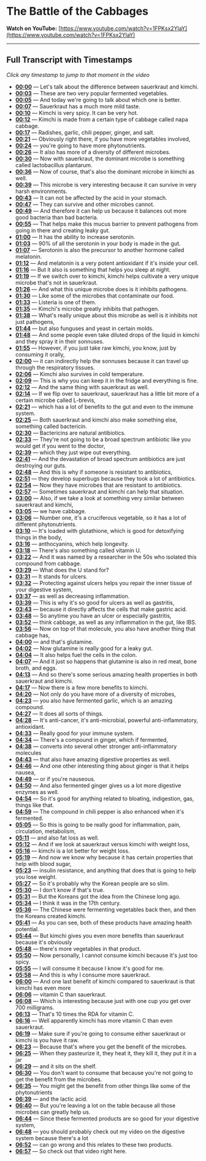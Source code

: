# The Battle of the Cabbages

**Watch on YouTube:** [https://www.youtube.com/watch?v=1FPKsx2YlaY](https://www.youtube.com/watch?v=1FPKsx2YlaY)

---

## Full Transcript with Timestamps

*Click any timestamp to jump to that moment in the video*

- **[00:00](https://www.youtube.com/watch?v=1FPKsx2YlaY&t=0s)** — Let's talk about the difference between sauerkraut and kimchi.
- **[00:03](https://www.youtube.com/watch?v=1FPKsx2YlaY&t=3s)** — These are two very popular fermented vegetables.
- **[00:05](https://www.youtube.com/watch?v=1FPKsx2YlaY&t=5s)** — And today we're going to talk about which one is better.
- **[00:07](https://www.youtube.com/watch?v=1FPKsx2YlaY&t=7s)** — Sauerkraut has a much more mild taste.
- **[00:10](https://www.youtube.com/watch?v=1FPKsx2YlaY&t=10s)** — Kimchi is very spicy. It can be very hot.
- **[00:12](https://www.youtube.com/watch?v=1FPKsx2YlaY&t=12s)** — Kimchi is made from a certain type of cabbage called napa cabbage.
- **[00:17](https://www.youtube.com/watch?v=1FPKsx2YlaY&t=17s)** — Radishes, garlic, chili pepper, ginger, and salt.
- **[00:21](https://www.youtube.com/watch?v=1FPKsx2YlaY&t=21s)** — Obviously right there, if you have more vegetables involved,
- **[00:24](https://www.youtube.com/watch?v=1FPKsx2YlaY&t=24s)** — you're going to have more phytonutrients.
- **[00:26](https://www.youtube.com/watch?v=1FPKsx2YlaY&t=26s)** — It also has more of a diversity of different microbes.
- **[00:30](https://www.youtube.com/watch?v=1FPKsx2YlaY&t=30s)** — Now with sauerkraut, the dominant microbe is something called lactobacillus plantarum.
- **[00:36](https://www.youtube.com/watch?v=1FPKsx2YlaY&t=36s)** — Now of course, that's also the dominant microbe in kimchi as well.
- **[00:39](https://www.youtube.com/watch?v=1FPKsx2YlaY&t=39s)** — This microbe is very interesting because it can survive in very harsh environments.
- **[00:43](https://www.youtube.com/watch?v=1FPKsx2YlaY&t=43s)** — It can not be affected by the acid in your stomach.
- **[00:47](https://www.youtube.com/watch?v=1FPKsx2YlaY&t=47s)** — They can survive and other microbes cannot.
- **[00:49](https://www.youtube.com/watch?v=1FPKsx2YlaY&t=49s)** — And therefore it can help us because it balances out more good bacteria than bad bacteria.
- **[00:55](https://www.youtube.com/watch?v=1FPKsx2YlaY&t=55s)** — That helps make this mucus barrier to prevent pathogens from going in there and creating leaky gut.
- **[01:00](https://www.youtube.com/watch?v=1FPKsx2YlaY&t=60s)** — It has the ability to increase serotonin.
- **[01:03](https://www.youtube.com/watch?v=1FPKsx2YlaY&t=63s)** — 90% of all the serotonin in your body is made in the gut.
- **[01:07](https://www.youtube.com/watch?v=1FPKsx2YlaY&t=67s)** — Serotonin is also the precursor to another hormone called melatonin.
- **[01:12](https://www.youtube.com/watch?v=1FPKsx2YlaY&t=72s)** — And melatonin is a very potent antioxidant if it's inside your cell.
- **[01:16](https://www.youtube.com/watch?v=1FPKsx2YlaY&t=76s)** — But it also is something that helps you sleep at night.
- **[01:19](https://www.youtube.com/watch?v=1FPKsx2YlaY&t=79s)** — If we switch over to kimchi, kimchi helps cultivate a very unique microbe that's not in sauerkraut.
- **[01:26](https://www.youtube.com/watch?v=1FPKsx2YlaY&t=86s)** — And what this unique microbe does is it inhibits pathogens.
- **[01:30](https://www.youtube.com/watch?v=1FPKsx2YlaY&t=90s)** — Like some of the microbes that contaminate our food.
- **[01:33](https://www.youtube.com/watch?v=1FPKsx2YlaY&t=93s)** — Listeria is one of them.
- **[01:35](https://www.youtube.com/watch?v=1FPKsx2YlaY&t=95s)** — Kimchi's microbe greatly inhibits that pathogen.
- **[01:38](https://www.youtube.com/watch?v=1FPKsx2YlaY&t=98s)** — What's really unique about this microbe as well is it inhibits not just pathogens,
- **[01:44](https://www.youtube.com/watch?v=1FPKsx2YlaY&t=104s)** — but also funguses and yeast in certain molds.
- **[01:48](https://www.youtube.com/watch?v=1FPKsx2YlaY&t=108s)** — And some people even take diluted drops of the liquid in kimchi and they spray it in their sonnuses.
- **[01:55](https://www.youtube.com/watch?v=1FPKsx2YlaY&t=115s)** — However, if you just take raw kimchi, you know, just by consuming it orally,
- **[02:00](https://www.youtube.com/watch?v=1FPKsx2YlaY&t=120s)** — it can indirectly help the sonnuses because it can travel up through the respiratory tissues.
- **[02:06](https://www.youtube.com/watch?v=1FPKsx2YlaY&t=126s)** — Kimchi also survives in cold temperature.
- **[02:09](https://www.youtube.com/watch?v=1FPKsx2YlaY&t=129s)** — This is why you can keep it in the fridge and everything is fine.
- **[02:12](https://www.youtube.com/watch?v=1FPKsx2YlaY&t=132s)** — And the same thing with sauerkraut as well.
- **[02:14](https://www.youtube.com/watch?v=1FPKsx2YlaY&t=134s)** — If we flip over to sauerkraut, sauerkraut has a little bit more of a certain microbe called L-brevis,
- **[02:21](https://www.youtube.com/watch?v=1FPKsx2YlaY&t=141s)** — which has a lot of benefits to the gut and even to the immune system.
- **[02:25](https://www.youtube.com/watch?v=1FPKsx2YlaY&t=145s)** — Both sauerkraut and kimchi also make something else, something called bactericin.
- **[02:30](https://www.youtube.com/watch?v=1FPKsx2YlaY&t=150s)** — Bactericins are natural antibiotics.
- **[02:33](https://www.youtube.com/watch?v=1FPKsx2YlaY&t=153s)** — They're not going to be a broad spectrum antibiotic like you would get if you went to the doctor,
- **[02:39](https://www.youtube.com/watch?v=1FPKsx2YlaY&t=159s)** — which they just wipe out everything.
- **[02:41](https://www.youtube.com/watch?v=1FPKsx2YlaY&t=161s)** — And the devastation of broad spectrum antibiotics are just destroying our guts.
- **[02:48](https://www.youtube.com/watch?v=1FPKsx2YlaY&t=168s)** — And this is why if someone is resistant to antibiotics,
- **[02:51](https://www.youtube.com/watch?v=1FPKsx2YlaY&t=171s)** — they develop superbugs because they took a lot of antibiotics.
- **[02:54](https://www.youtube.com/watch?v=1FPKsx2YlaY&t=174s)** — Now they have microbes that are resistant to antibiotics.
- **[02:57](https://www.youtube.com/watch?v=1FPKsx2YlaY&t=177s)** — Sometimes sauerkraut and kimchi can help that situation.
- **[03:00](https://www.youtube.com/watch?v=1FPKsx2YlaY&t=180s)** — Also, if we take a look at something very similar between sauerkraut and kimchi,
- **[03:05](https://www.youtube.com/watch?v=1FPKsx2YlaY&t=185s)** — we have cabbage.
- **[03:06](https://www.youtube.com/watch?v=1FPKsx2YlaY&t=186s)** — Number one, it's a cruciferous vegetable, so it has a lot of different phytonutrients.
- **[03:10](https://www.youtube.com/watch?v=1FPKsx2YlaY&t=190s)** — It's loaded with glutathione, which is good for detoxifying things in the body,
- **[03:16](https://www.youtube.com/watch?v=1FPKsx2YlaY&t=196s)** — anthocyanins, which help longevity.
- **[03:18](https://www.youtube.com/watch?v=1FPKsx2YlaY&t=198s)** — There's also something called vitamin U.
- **[03:22](https://www.youtube.com/watch?v=1FPKsx2YlaY&t=202s)** — And it was named by a researcher in the 50s who isolated this compound from cabbage.
- **[03:29](https://www.youtube.com/watch?v=1FPKsx2YlaY&t=209s)** — What does the U stand for?
- **[03:31](https://www.youtube.com/watch?v=1FPKsx2YlaY&t=211s)** — It stands for ulcers.
- **[03:32](https://www.youtube.com/watch?v=1FPKsx2YlaY&t=212s)** — Protecting against ulcers helps you repair the inner tissue of your digestive system,
- **[03:37](https://www.youtube.com/watch?v=1FPKsx2YlaY&t=217s)** — as well as decreasing inflammation.
- **[03:39](https://www.youtube.com/watch?v=1FPKsx2YlaY&t=219s)** — This is why it's so good for ulcers as well as gastritis,
- **[03:43](https://www.youtube.com/watch?v=1FPKsx2YlaY&t=223s)** — because it directly affects the cells that make gastric acid.
- **[03:48](https://www.youtube.com/watch?v=1FPKsx2YlaY&t=228s)** — So anytime you have an ulcer or especially gastritis,
- **[03:52](https://www.youtube.com/watch?v=1FPKsx2YlaY&t=232s)** — think cabbage, as well as any inflammation in the gut, like IBS.
- **[03:56](https://www.youtube.com/watch?v=1FPKsx2YlaY&t=236s)** — Now on top of that molecule, you also have another thing that cabbage has,
- **[04:00](https://www.youtube.com/watch?v=1FPKsx2YlaY&t=240s)** — and that's glutamine.
- **[04:02](https://www.youtube.com/watch?v=1FPKsx2YlaY&t=242s)** — Now glutamine is really good for a leaky gut.
- **[04:04](https://www.youtube.com/watch?v=1FPKsx2YlaY&t=244s)** — It also helps fuel the cells in the colon.
- **[04:07](https://www.youtube.com/watch?v=1FPKsx2YlaY&t=247s)** — And it just so happens that glutamine is also in red meat, bone broth, and eggs.
- **[04:13](https://www.youtube.com/watch?v=1FPKsx2YlaY&t=253s)** — And so there's some serious amazing health properties in both sauerkraut and kimchi.
- **[04:17](https://www.youtube.com/watch?v=1FPKsx2YlaY&t=257s)** — Now there is a few more benefits to kimchi.
- **[04:20](https://www.youtube.com/watch?v=1FPKsx2YlaY&t=260s)** — Not only do you have more of a diversity of microbes,
- **[04:23](https://www.youtube.com/watch?v=1FPKsx2YlaY&t=263s)** — you also have fermented garlic, which is an amazing compound.
- **[04:27](https://www.youtube.com/watch?v=1FPKsx2YlaY&t=267s)** — It does all sorts of things.
- **[04:28](https://www.youtube.com/watch?v=1FPKsx2YlaY&t=268s)** — It's anti-cancer, it's anti-microbial, powerful anti-inflammatory, antioxidant.
- **[04:33](https://www.youtube.com/watch?v=1FPKsx2YlaY&t=273s)** — Really good for your immune system.
- **[04:34](https://www.youtube.com/watch?v=1FPKsx2YlaY&t=274s)** — There's a compound in ginger, which if fermented,
- **[04:38](https://www.youtube.com/watch?v=1FPKsx2YlaY&t=278s)** — converts into several other stronger anti-inflammatory molecules
- **[04:43](https://www.youtube.com/watch?v=1FPKsx2YlaY&t=283s)** — that also have amazing digestive properties as well.
- **[04:46](https://www.youtube.com/watch?v=1FPKsx2YlaY&t=286s)** — And one other interesting thing about ginger is that it helps nausea,
- **[04:49](https://www.youtube.com/watch?v=1FPKsx2YlaY&t=289s)** — or if you're nauseous.
- **[04:50](https://www.youtube.com/watch?v=1FPKsx2YlaY&t=290s)** — And also fermented ginger gives us a lot more digestive enzymes as well.
- **[04:54](https://www.youtube.com/watch?v=1FPKsx2YlaY&t=294s)** — So it's good for anything related to bloating, indigestion, gas, things like that.
- **[04:59](https://www.youtube.com/watch?v=1FPKsx2YlaY&t=299s)** — The compound in chili pepper is also enhanced when it's fermented.
- **[05:05](https://www.youtube.com/watch?v=1FPKsx2YlaY&t=305s)** — So this is going to be really good for inflammation, pain, circulation, metabolism,
- **[05:11](https://www.youtube.com/watch?v=1FPKsx2YlaY&t=311s)** — and also fat loss as well.
- **[05:12](https://www.youtube.com/watch?v=1FPKsx2YlaY&t=312s)** — And if we look at sauerkraut versus kimchi with weight loss,
- **[05:16](https://www.youtube.com/watch?v=1FPKsx2YlaY&t=316s)** — kimchi is a lot better for weight loss.
- **[05:19](https://www.youtube.com/watch?v=1FPKsx2YlaY&t=319s)** — And now we know why because it has certain properties that help with blood sugar,
- **[05:23](https://www.youtube.com/watch?v=1FPKsx2YlaY&t=323s)** — insulin resistance, and anything that does that is going to help you lose weight.
- **[05:27](https://www.youtube.com/watch?v=1FPKsx2YlaY&t=327s)** — So it's probably why the Korean people are so slim.
- **[05:30](https://www.youtube.com/watch?v=1FPKsx2YlaY&t=330s)** — I don't know if that's true.
- **[05:31](https://www.youtube.com/watch?v=1FPKsx2YlaY&t=331s)** — But the Koreans got the idea from the Chinese long ago.
- **[05:34](https://www.youtube.com/watch?v=1FPKsx2YlaY&t=334s)** — I think it was in the 17th century.
- **[05:36](https://www.youtube.com/watch?v=1FPKsx2YlaY&t=336s)** — The Chinese were fermenting vegetables back then, and then the Koreans created kimchi.
- **[05:41](https://www.youtube.com/watch?v=1FPKsx2YlaY&t=341s)** — As you can see, both of these products have amazing health potential.
- **[05:44](https://www.youtube.com/watch?v=1FPKsx2YlaY&t=344s)** — But kimchi gives you even more benefits than sauerkraut because it's obviously
- **[05:48](https://www.youtube.com/watch?v=1FPKsx2YlaY&t=348s)** — there's more vegetables in that product.
- **[05:50](https://www.youtube.com/watch?v=1FPKsx2YlaY&t=350s)** — Now personally, I cannot consume kimchi because it's just too spicy.
- **[05:55](https://www.youtube.com/watch?v=1FPKsx2YlaY&t=355s)** — I will consume it because I know it's good for me.
- **[05:58](https://www.youtube.com/watch?v=1FPKsx2YlaY&t=358s)** — And this is why I consume more sauerkraut.
- **[06:00](https://www.youtube.com/watch?v=1FPKsx2YlaY&t=360s)** — And one last benefit of kimchi compared to sauerkraut is that kimchi has even more
- **[06:06](https://www.youtube.com/watch?v=1FPKsx2YlaY&t=366s)** — vitamin C than sauerkraut.
- **[06:08](https://www.youtube.com/watch?v=1FPKsx2YlaY&t=368s)** — Which is interesting because just with one cup you get over 700 milligrams.
- **[06:13](https://www.youtube.com/watch?v=1FPKsx2YlaY&t=373s)** — That's 10 times the RDA for vitamin C.
- **[06:16](https://www.youtube.com/watch?v=1FPKsx2YlaY&t=376s)** — Well apparently kimchi has more vitamin C than even sauerkraut.
- **[06:19](https://www.youtube.com/watch?v=1FPKsx2YlaY&t=379s)** — Make sure if you're going to consume either sauerkraut or kimchi is you have it raw.
- **[06:23](https://www.youtube.com/watch?v=1FPKsx2YlaY&t=383s)** — Because that's where you get the benefit of the microbes.
- **[06:25](https://www.youtube.com/watch?v=1FPKsx2YlaY&t=385s)** — When they pasteurize it, they heat it, they kill it, they put it in a jar
- **[06:29](https://www.youtube.com/watch?v=1FPKsx2YlaY&t=389s)** — and it sits on the shelf.
- **[06:30](https://www.youtube.com/watch?v=1FPKsx2YlaY&t=390s)** — You don't want to consume that because you're not going to get the benefit from the microbes.
- **[06:35](https://www.youtube.com/watch?v=1FPKsx2YlaY&t=395s)** — You might get the benefit from other things like some of the phytonutrients
- **[06:39](https://www.youtube.com/watch?v=1FPKsx2YlaY&t=399s)** — and the lactic acid.
- **[06:40](https://www.youtube.com/watch?v=1FPKsx2YlaY&t=400s)** — But you're leaving a lot on the table because all those microbes can greatly help us.
- **[06:44](https://www.youtube.com/watch?v=1FPKsx2YlaY&t=404s)** — Since these fermented products are so good for your digestive system,
- **[06:48](https://www.youtube.com/watch?v=1FPKsx2YlaY&t=408s)** — you should probably check out my video on the digestive system because there's a lot
- **[06:52](https://www.youtube.com/watch?v=1FPKsx2YlaY&t=412s)** — can go wrong and this relates to these two products.
- **[06:57](https://www.youtube.com/watch?v=1FPKsx2YlaY&t=417s)** — So check out that video right here.
